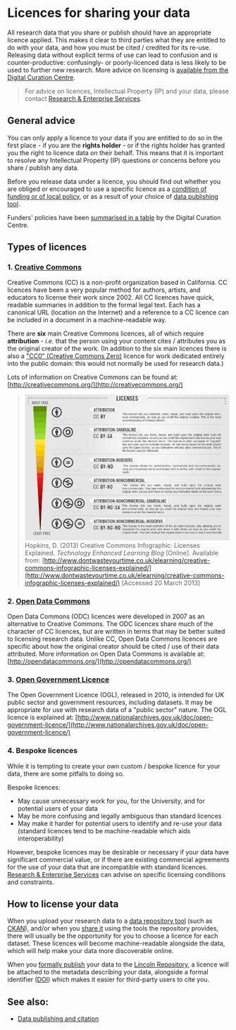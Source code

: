 # Licences for sharing your data

All research data that you share or publish should have an appropriate licence applied. This makes it clear to third parties what they are entitled to do with your data, and how you must be cited / credited for its re-use. Releasing data without explicit terms of use can lead to confusion and is counter-productive: confusingly- or poorly-licenced data is less likely to be used to further new research. More advice on licensing is [available from the Digital Curation Centre](http://www.dcc.ac.uk/resources/how-guides/license-research-data).

> For advice on licences, Intellectual Property (IP) and your data, please contact [Research & Enterprise Services](http://research.blogs.lincoln.ac.uk/).

## General advice

You can only apply a licence to your data if you are entitled to do so in the first place - if you are the **rights holder** - or if the rights holder has granted you the right to licence data on their behalf. This means that it is important to resolve any Intellectual Property (IP) questions or concerns before you share / publish any data.

Before you release data under a licence, you should find out whether you are obliged or encouraged to use a specific licence as a [condition of funding or of local policy](https://orbital.lincoln.ac.uk/training-policies), or as a result of your choice of [data publishing tool](https://orbital.lincoln.ac.uk/training-policies).

Funders' policies have been [summarised in a table](http://lncn.eu/cz46) by the Digital Curation Centre.

## Types of licences

### 1. [Creative Commons](http://creativecommons.org/)

Creative Commons (CC) is a non-profit organization based in California. CC licences have been a very popular method for authors, artists, and educators to license their work since 2002. All CC licences have quick, readable summaries in addition to the formal legal text. Each has a canonical URL (location on the Internet) and a reference to a CC licence can be included in a document in a machine-readable way.

There are **six** main Creative Commons licences, all of which require **attribution** - *i.e.* that the person using your content cites / attributes you as the original creator of the work. (In addition to the six main licences there is also a ["CC0" (Creative Commons Zero)](http://creativecommons.org/publicdomain/zero/1.0/) licence for work dedicated entirely into the public domain: this would not normally be used for research data.)

Lots of information on Creative Commons can be found at: [http://creativecommons.org/](http://creativecommons.org/)

> ![Table of CC licences](https://github.com/unilincoln/RDM/blob/master/images/creative_commons.png?raw=true)
> Hopkins, D. (2013) Creative Commons Infographic: Licenses Explained. *Technology Enhanced Learning Blog* [Online]. Available from: [http://www.dontwasteyourtime.co.uk/elearning/creative-commons-infographic-licenses-explained/](http://www.dontwasteyourtime.co.uk/elearning/creative-commons-infographic-licenses-explained/) [Accessed 20 March 2013]

### 2. [Open Data Commons](http://opendatacommons.org/)

Open Data Commons (ODC) licences were developed in 2007 as an alternative to Creative Commons. The ODC licences share much of the character of CC licences, but are written in terms that may be better suited to licensing research data. Unlike CC, Open Data Commons licences are specific about how the original creator should be cited / use of their data attributed. More information on Open Data Commons is available at: [http://opendatacommons.org/](http://opendatacommons.org/)

### 3. [Open Government Licence](http://www.nationalarchives.gov.uk/doc/open-government-licence/)

The Open Government Licence (OGL), released in 2010, is intended for UK public sector and government resources, including datasets. It may be appropriate for use with research data of a "public sector" nature. The OGL licence is explained at: [http://www.nationalarchives.gov.uk/doc/open-government-licence/](http://www.nationalarchives.gov.uk/doc/open-government-licence/)

### 4. Bespoke licences

While it is tempting to create your own custom / bespoke licence for your data, there are some pitfalls to doing so.

Bespoke licences:

* May cause unnecessary work for you, for the University, and for potential users of your data
* May be more confusing and legally ambiguous than standard licences
* May make it harder for potential users to identify and re-use your data (standard licences tend to be machine-readable which aids interoperability)

However, bespoke licences may be desirable or necessary if your data have significant commercial value, or if there are existing commercial agreements for the use of your data that are incompatible with standard licences. [Research & Enterprise Services](http://research.blogs.lincoln.ac.uk/) can advise on specific licensing conditions and constraints.

## How to license your data

When you upload your research data to a [data repository tool](https://orbital.lincoln.ac.uk/training-tools) (such as [CKAN](http://ckan.lincoln.ac.uk/)), and/or when you [share it](https://orbital.lincoln.ac.uk/training-pubcite) using the tools the repository provides, there will usually be the opportunity for you to choose a licence for each dataset. These licences will become machine-readable alongside the data, which will help make your data more discoverable online.

When you [formally publish](https://orbital.lincoln.ac.uk/training-pubcite) your data to the [Lincoln Repository](http://eprints.lincoln.ac.uk/), a licence will be attached to the metadata describing your data, alongside a formal identifier ([DOI](http://www.doi.org/)) which makes it easier for third-party users to cite you.

## See also:

* [Data publishing and citation](https://orbital.lincoln.ac.uk/training-pubcite)